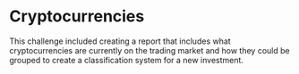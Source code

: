 # Cryptocurrencies

This challenge included creating a report that includes what cryptocurrencies are currently on the trading market and how they could be grouped to create a classification system for a new investment.
